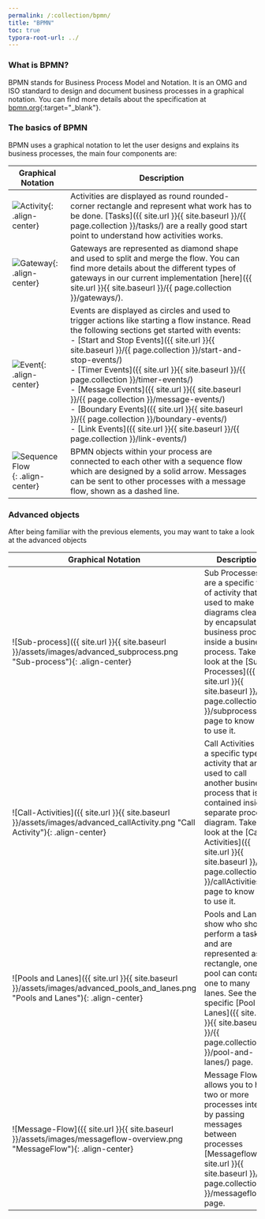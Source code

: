 ```yaml
---
permalink: /:collection/bpmn/
title: "BPMN"
toc: true
typora-root-url: ../
---
```

### What is BPMN?
BPMN stands for Business Process Model and Notation.  It is an OMG and ISO standard to design and document business processes in a graphical notation. You can find more details about the specification at [bpmn.org](https://www.bpmn.org/){:target="_blank"}.

### The basics of BPMN
BPMN uses a graphical notation to let the user designs and explains its business processes, the main four components are:

| Graphical Notation | Description |
| --- | --- |
| ![Activity](/assets/images/basics_activity.png "Activity"){: .align-center} | Activities are displayed as round rounded-corner rectangle and represent what work has to be done. [Tasks]({{ site.url }}{{ site.baseurl }}/{{ page.collection }}/tasks/) are a really good start point to understand how activities works. |
| ![Gateway](/assets/images/basics_gateway.png "Gateway"){: .align-center} | Gateways are represented as diamond shape and used to split and merge the flow. You can find more details about the different types of gateways in our current implementation [here]({{ site.url }}{{ site.baseurl }}/{{ page.collection }}/gateways/). |
| ![Event](/assets/images/basics_event.png "Event"){: .align-center} | Events are displayed as circles and used to trigger actions like starting a flow instance. Read the following sections get started with events:<br /> - [Start and Stop Events]({{ site.url }}{{ site.baseurl }}/{{ page.collection }}/start-and-stop-events/)<br /> - [Timer Events]({{ site.url }}{{ site.baseurl }}/{{ page.collection }}/timer-events/)<br /> - [Message Events]({{ site.url }}{{ site.baseurl }}/{{ page.collection }}/message-events/)<br /> - [Boundary Events]({{ site.url }}{{ site.baseurl }}/{{ page.collection }}/boundary-events/)<br /> - [Link Events]({{ site.url }}{{ site.baseurl }}/{{ page.collection }}/link-events/) |
| ![Sequence Flow](/assets/images/basics_sequence_flow.png "Sequence Flow"){: .align-center} | BPMN objects within your process are connected to each other with a sequence flow which are designed by a solid arrow. Messages can be sent to other processes with a message flow, shown as a dashed line.|

### Advanced objects
After being familiar with the previous elements, you may want to take a look at the advanced objects

| Graphical Notation | Description |
| --- | --- |
| ![Sub-process]({{ site.url }}{{ site.baseurl }}/assets/images/advanced_subprocess.png "Sub-process"){: .align-center} | Sub Processes are a specific type of activity that are used to make diagrams cleaner by encapsulating business process inside a business process. Take a look at the [Sub Processes]({{ site.url }}{{ site.baseurl }}/{{ page.collection }}/subprocesses/). page to know how to use it. |
| ![Call-Activities]({{ site.url }}{{ site.baseurl }}/assets/images/advanced_callActivity.png "Call Activity"){: .align-center} | Call Activities are a specific type of activity that are used to call another business process that is contained inside a separate process diagram. Take a look at the [Call Activities]({{ site.url }}{{ site.baseurl }}/{{ page.collection }}/callActivities/). page to know how to use it. |
| ![Pools and Lanes]({{ site.url }}{{ site.baseurl }}/assets/images/advanced_pools_and_lanes.png "Pools and Lanes"){: .align-center} | Pools and Lanes show who should perform a task and are represented as a rectangle, one pool can contains one to many lanes. See the specific [Pool and Lanes]({{ site.url }}{{ site.baseurl }}/{{ page.collection }}/pool-and-lanes/) page. |
| ![Message-Flow]({{ site.url }}{{ site.baseurl }}/assets/images/messageflow-overview.png "MessageFlow"){: .align-center} | Message Flow allows you to have two or more processes interact by passing messages between processes [Messageflow]({{ site.url }}{{ site.baseurl }}/{{ page.collection }}/messageflow/) page. |